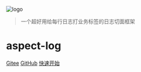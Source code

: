![logo](media/logo.png)
> 一个超好用给每行日志打业务标签的日志切面框架

# **aspect-log**

[Gitee](https://gitee.com/bryan31/aspect-log)
[GitHub](https://github.com/bryan31/aspect-log)
[快速开始](#_1-介绍)
